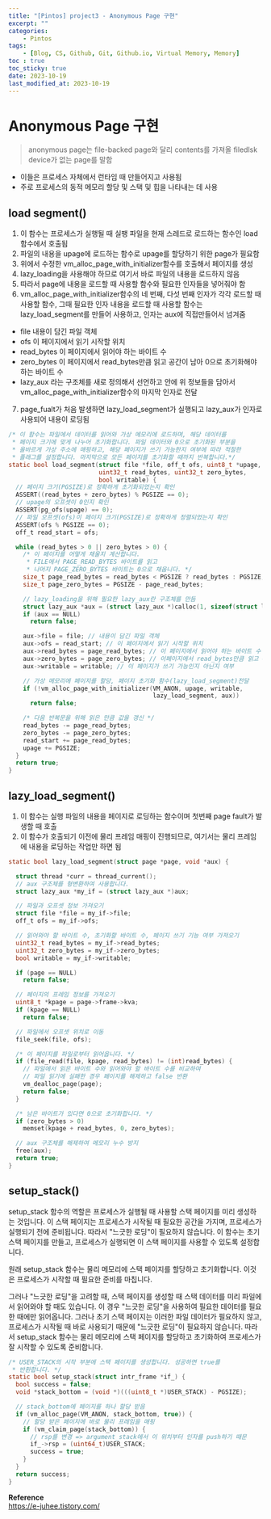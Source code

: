 ```yaml
---
title: "[Pintos] project3 - Anonymous Page 구현"
excerpt: ""
categories:
    - Pintos
tags:
    - [Blog, CS, Github, Git, Github.io, Virtual Memory, Memory]
toc : true
toc_sticky: true
date: 2023-10-19
last_modified_at: 2023-10-19
---
```

# Anonymous Page 구현
> anonymous page는 file-backed page와 달리 contents를 가져올 filedlsk device가 없는 page를 말함 

- 이들은 프로세스 자체에서 런타임 때 만들어지고 사용됨
- 주로 프로세스의 동적 메모리 할당 및 스택 및 힙을 나타내는 데 사용

## load segment()
1. 이 함수는 프로세스가 실행될 때 실팽 파일을 현재 스레드로 로드하는 함수인 load함수에서 호출됨
2. 파일의 내용을 upage에 로드하는 함수로 upage를 할당하기 위한 page가 필요함
3. 위에서 수정한 vm_alloc_page_with_initializer함수를 호출해서 페이지를 생성
4. lazy_loading을 사용해야 하므로 여기서 바로 파일의 내용을 로드하지 않음
5. 따라서 page에 내용을 로드할 때 사용할 함수와 필요한 인자들을 넣어줘야 함
6. vm_alloc_page_with_initializer함수의 네 번째, 다섯 번째 인자가 각각 로드할 때 사용할 함수, 그때 필요한 인자
내용을 로드할 때 사용할 함수는 lazy_load_segment를 만들어 사용하고, 인자는 aux에 직접만들어서 넘겨줌
- file 내용이 담긴 파일 객체
- ofs 이 페이지에서 읽기 시작할 위치
- read_bytes 이 페이지에서 읽어야 하는 바이트 수
- zero_bytes 이 페이지에서 read_bytes만큼 읽고 공간이 남아 0으로 초기화해야 하는 바이트 수
- lazy_aux 라는 구조체를 새로 정의해서 선언하고 안에 위 정보들을 담아서 vm_alloc_page_with_initializer함수의 마지막 인자로 전달

7. page_fualt가 처음 발생하면 lazy_load_segment가 실행되고 lazy_aux가 인자로 사용되어 내용이 로딩됨

```c
/* 이 함수는 파일에서 데이터를 읽어와 가상 메모리에 로드하며, 해당 데이터를
 * 페이지 크기에 맞게 나누어 초기화합니다. 파일 데이터와 0으로 초기화된 부분을
 * 올바르게 가상 주소에 매핑하고, 해당 페이지가 쓰기 가능한지 여부에 따라 적절한
 * 플래그를 설정합니다. 마지막으로 모든 페이지를 초기화할 때까지 반복합니다.*/
static bool load_segment(struct file *file, off_t ofs, uint8_t *upage,
                         uint32_t read_bytes, uint32_t zero_bytes,
                         bool writable) {
  // 페이지 크기(PGSIZE)로 정확하게 초기화되었는지 확인
  ASSERT((read_bytes + zero_bytes) % PGSIZE == 0);
  // upage의 오프셋이 0인지 확인
  ASSERT(pg_ofs(upage) == 0);
  // 파일 오프셋(ofs)이 페이지 크기(PGSIZE)로 정확하게 정렬되었는지 확인
  ASSERT(ofs % PGSIZE == 0);
  off_t read_start = ofs;

  while (read_bytes > 0 || zero_bytes > 0) {
    /* 이 페이지를 어떻게 채울지 계산합니다.
     * FILE에서 PAGE_READ_BYTES 바이트를 읽고
     * 나머지 PAGE_ZERO_BYTES 바이트는 0으로 채웁니다. */
    size_t page_read_bytes = read_bytes < PGSIZE ? read_bytes : PGSIZE;
    size_t page_zero_bytes = PGSIZE - page_read_bytes;

    // lazy_loading을 위해 필요한 lazy_aux란 구조체를 만듬
    struct lazy_aux *aux = (struct lazy_aux *)calloc(1, sizeof(struct lazy_aux));
    if (aux == NULL) 
      return false;

    aux->file = file; // 내용이 담긴 파일 객체
    aux->ofs = read_start; // 이 페이지에서 읽기 시작할 위치
    aux->read_bytes = page_read_bytes; // 이 페이지에서 읽어야 하는 바이트 수
    aux->zero_bytes = page_zero_bytes; // 이페이지에서 read_bytes만큼 읽고 0으로 채워야 하는 남은 공간의 바이트 수
    aux->writable = writable; // 이 페이지가 쓰기 가능인지 아닌지 여부

    // 가상 메모리에 페이지를 할당, 페이지 초기화 함수(lazy_load_segment)전달
    if (!vm_alloc_page_with_initializer(VM_ANON, upage, writable,
                                        lazy_load_segment, aux))
      return false;

    /* 다음 반복문을 위해 읽은 만큼 값을 갱신 */
    read_bytes -= page_read_bytes;
    zero_bytes -= page_zero_bytes;
    read_start += page_read_bytes;
    upage += PGSIZE;
  }
  return true;
}
```
## lazy_load_segment()
1. 이 함수는 실행 파일의 내용을 페이지로 로딩하는 함수이며 첫번째 page fault가 발생할 때 호출
2. 이 함수가 호출되기 이전에 물리 프레임 매핑이 진행되므로, 여기서는 물리 프레임에 내용을 로딩하는 작업만 하면 됨

```c
static bool lazy_load_segment(struct page *page, void *aux) {

  struct thread *curr = thread_current();
  // aux 구조체를 형변환하여 사용합니다.
  struct lazy_aux *my_if = (struct lazy_aux *)aux;

  // 파일과 오프셋 정보 가져오기
  struct file *file = my_if->file;
  off_t ofs = my_if->ofs;

  // 읽어와야 할 바이트 수, 초기화할 바이트 수, 페이지 쓰기 기능 여부 가져오기
  uint32_t read_bytes = my_if->read_bytes;
  uint32_t zero_bytes = my_if->zero_bytes;
  bool writable = my_if->writable;

  if (page == NULL)
    return false;

  // 페이지의 프레임 정보를 가져오기
  uint8_t *kpage = page->frame->kva;
  if (kpage == NULL)
    return false;

  // 파일에서 오프셋 위치로 이동
  file_seek(file, ofs);

  /* 이 페이지를 파일로부터 읽어옵니다. */
  if (file_read(file, kpage, read_bytes) != (int)read_bytes) {
    // 파일에서 읽은 바이트 수와 읽어와야 할 바이트 수를 비교하여
    // 파일 읽기에 실패한 경우 페이지를 해제하고 false 반환
    vm_dealloc_page(page);
    return false;
  }

  /* 남은 바이트가 있다면 0으로 초기화합니다. */
  if (zero_bytes > 0) 
    memset(kpage + read_bytes, 0, zero_bytes);

  // aux 구조체를 해제하여 메모리 누수 방지
  free(aux);
  return true;
}
```

## setup_stack()

setup_stack 함수의 역할은 프로세스가 실행될 때 사용할 스택 페이지를 미리 생성하는 것입니다. 이 스택 페이지는 프로세스가 시작될 때 필요한 공간을 가지며, 프로세스가 실행되기 전에 준비됩니다. 따라서 "느긋한 로딩"이 필요하지 않습니다. 이 함수는 초기 스택 페이지를 만들고, 프로세스가 실행되면 이 스택 페이지를 사용할 수 있도록 설정합니다.

원래 setup_stack 함수는 물리 메모리에 스택 페이지를 할당하고 초기화합니다. 이것은 프로세스가 시작할 때 필요한 준비를 마칩니다.

그러나 "느긋한 로딩"을 고려할 때, 스택 페이지를 생성할 때 스택 데이터를 미리 파일에서 읽어와야 할 때도 있습니다. 이 경우 "느긋한 로딩"을 사용하여 필요한 데이터를 필요한 때에만 읽어옵니다. 그러나 초기 스택 페이지는 이러한 파일 데이터가 필요하지 않고, 프로세스가 시작될 때 바로 사용되기 때문에 "느긋한 로딩"이 필요하지 않습니다. 따라서 setup_stack 함수는 물리 메모리에 스택 페이지를 할당하고 초기화하여 프로세스가 잘 시작할 수 있도록 준비합니다.

```c
/* USER_STACK의 시작 부분에 스택 페이지를 생성합니다. 성공하면 true를
 * 반환합니다. */
static bool setup_stack(struct intr_frame *if_) {
  bool success = false;
  void *stack_bottom = (void *)(((uint8_t *)USER_STACK) - PGSIZE);

  // stack_bottom에 페이지를 하나 할당 받음
  if (vm_alloc_page(VM_ANON, stack_bottom, true)) {
    // 할당 받은 페이지에 바로 물리 프레임을 매핑
    if (vm_claim_page(stack_bottom)) {
      // rsp를 변경 => argument_stack에서 이 위치부터 인자를 push하기 때문
      if_->rsp = (uint64_t)USER_STACK;
      success = true;
    }
  }
  return success;
}
```

 **Reference**<br>
<a href="https://e-juhee.tistory.com/entry/Pintos-KAIST-Project-3-Memory-Management">https://e-juhee.tistory.com/</a>